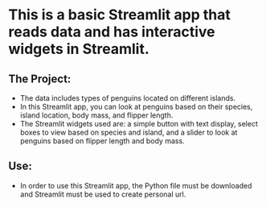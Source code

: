 # This is a basic Streamlit app that reads data and has interactive widgets in Streamlit.
## The Project: 
- The data includes types of penguins located on different islands.
- In this Streamlit app, you can look at penguins based on their species, island location, body mass, and flipper length.
- The Streamlit widgets used are: a simple button with text display, select boxes to view based on species and island, and a slider to look at penguins based on flipper length and body mass.
## Use:
- In order to use this Streamlit app, the Python file must be downloaded and Streamlit must be used to create personal url. 
